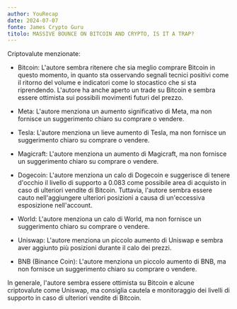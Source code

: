 ```yaml
---
author: YouRecap
date: 2024-07-07
fonte: James Crypto Guru
titolo: MASSIVE BOUNCE ON BITCOIN AND CRYPTO, IS IT A TRAP?
---
```


Criptovalute menzionate:

- Bitcoin: L'autore sembra ritenere che sia meglio comprare Bitcoin in questo momento, in quanto sta osservando segnali tecnici positivi come il ritorno del volume e indicatori come lo stocastico che si sta riprendendo. L'autore ha anche aperto un trade su Bitcoin e sembra essere ottimista sui possibili movimenti futuri del prezzo.

- Meta: L'autore menziona un aumento significativo di Meta, ma non fornisce un suggerimento chiaro su comprare o vendere.

- Tesla: L'autore menziona un lieve aumento di Tesla, ma non fornisce un suggerimento chiaro su comprare o vendere.

- Magicraft: L'autore menziona un aumento di Magicraft, ma non fornisce un suggerimento chiaro su comprare o vendere.

- Dogecoin: L'autore menziona un calo di Dogecoin e suggerisce di tenere d'occhio il livello di supporto a 0.083 come possibile area di acquisto in caso di ulteriori vendite di Bitcoin. Tuttavia, l'autore sembra essere cauto nell'aggiungere ulteriori posizioni a causa di un'eccessiva esposizione nell'account.

- World: L'autore menziona un calo di World, ma non fornisce un suggerimento chiaro su comprare o vendere.

- Uniswap: L'autore menziona un piccolo aumento di Uniswap e sembra aver aggiunto più posizioni durante il calo dei prezzi.

- BNB (Binance Coin): L'autore menziona un piccolo aumento di BNB, ma non fornisce un suggerimento chiaro su comprare o vendere.

In generale, l'autore sembra essere ottimista su Bitcoin e alcune criptovalute come Uniswap, ma consiglia cautela e monitoraggio dei livelli di supporto in caso di ulteriori vendite di Bitcoin.
